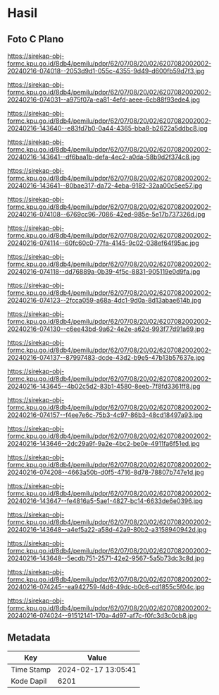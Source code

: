 # Hasil

## Foto C Plano

https://sirekap-obj-formc.kpu.go.id/8db4/pemilu/pdpr/62/07/08/20/02/6207082002002-20240216-074018--2053d9d1-055c-4355-9d49-d600fb59d7f3.jpg

https://sirekap-obj-formc.kpu.go.id/8db4/pemilu/pdpr/62/07/08/20/02/6207082002002-20240216-074031--a975f07a-ea81-4efd-aeee-6cb88f93ede4.jpg

https://sirekap-obj-formc.kpu.go.id/8db4/pemilu/pdpr/62/07/08/20/02/6207082002002-20240216-143640--e83fd7b0-0a44-4365-bba8-b2622a5ddbc8.jpg

https://sirekap-obj-formc.kpu.go.id/8db4/pemilu/pdpr/62/07/08/20/02/6207082002002-20240216-143641--df6baa1b-defa-4ec2-a0da-58b9d2f374c8.jpg

https://sirekap-obj-formc.kpu.go.id/8db4/pemilu/pdpr/62/07/08/20/02/6207082002002-20240216-143641--80bae317-da72-4eba-9182-32aa00c5ee57.jpg

https://sirekap-obj-formc.kpu.go.id/8db4/pemilu/pdpr/62/07/08/20/02/6207082002002-20240216-074108--6769cc96-7086-42ed-985e-5e17b737326d.jpg

https://sirekap-obj-formc.kpu.go.id/8db4/pemilu/pdpr/62/07/08/20/02/6207082002002-20240216-074114--60fc60c0-77fa-4145-9c02-038ef64f95ac.jpg

https://sirekap-obj-formc.kpu.go.id/8db4/pemilu/pdpr/62/07/08/20/02/6207082002002-20240216-074118--dd76889a-0b39-4f5c-8831-905119e0d9fa.jpg

https://sirekap-obj-formc.kpu.go.id/8db4/pemilu/pdpr/62/07/08/20/02/6207082002002-20240216-074123--2fcca059-a68a-4dc1-9d0a-8d13abae614b.jpg

https://sirekap-obj-formc.kpu.go.id/8db4/pemilu/pdpr/62/07/08/20/02/6207082002002-20240216-074130--c6ee43bd-9a62-4e2e-a62d-993f77d91a69.jpg

https://sirekap-obj-formc.kpu.go.id/8db4/pemilu/pdpr/62/07/08/20/02/6207082002002-20240216-074137--87997483-dcde-43d2-b9e5-47b13b57637e.jpg

https://sirekap-obj-formc.kpu.go.id/8db4/pemilu/pdpr/62/07/08/20/02/6207082002002-20240216-143645--4b02c5d2-83b1-4580-8eeb-7f8fd3361ff8.jpg

https://sirekap-obj-formc.kpu.go.id/8db4/pemilu/pdpr/62/07/08/20/02/6207082002002-20240216-074157--f4ee7e6c-75b3-4c97-86b3-48cd18497a93.jpg

https://sirekap-obj-formc.kpu.go.id/8db4/pemilu/pdpr/62/07/08/20/02/6207082002002-20240216-143646--2dc29a9f-9a2e-4bc2-be0e-4911fa6f51ed.jpg

https://sirekap-obj-formc.kpu.go.id/8db4/pemilu/pdpr/62/07/08/20/02/6207082002002-20240216-074208--4663a50b-d0f5-4716-8d78-78807b747e1d.jpg

https://sirekap-obj-formc.kpu.go.id/8db4/pemilu/pdpr/62/07/08/20/02/6207082002002-20240216-143647--fe4816a5-5ae1-4827-bc14-6633de6e0396.jpg

https://sirekap-obj-formc.kpu.go.id/8db4/pemilu/pdpr/62/07/08/20/02/6207082002002-20240216-143648--a4ef5a22-a58d-42a9-80b2-a3158940942d.jpg

https://sirekap-obj-formc.kpu.go.id/8db4/pemilu/pdpr/62/07/08/20/02/6207082002002-20240216-143648--5ecdb751-2571-42e2-9567-5a5b73dc3c8d.jpg

https://sirekap-obj-formc.kpu.go.id/8db4/pemilu/pdpr/62/07/08/20/02/6207082002002-20240216-074245--ea942759-f4d6-49dc-b0c6-cd1855c5f04c.jpg

https://sirekap-obj-formc.kpu.go.id/8db4/pemilu/pdpr/62/07/08/20/02/6207082002002-20240216-074024--91512141-170a-4d97-af7c-f0fc3d3c0cb8.jpg


## Metadata

| Key        | Value               |
| ---------- | ------------------- |
| Time Stamp | 2024-02-17 13:05:41 |
| Kode Dapil | 6201                |



